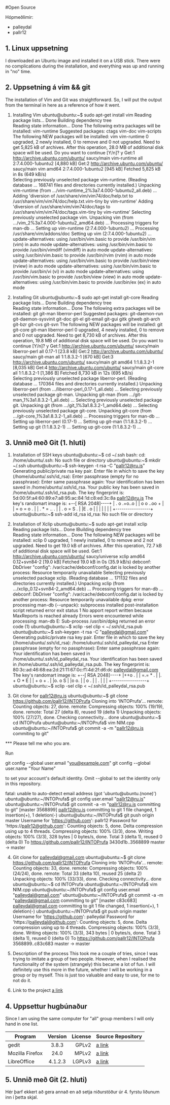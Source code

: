 #Open Source

Hópmeðlimir:

* palleydal
* pallr12

## 1. Linux uppsetning

I downloaded an Ubuntu image and installed it on a USB stick. There were no complications during the installation, and everything was up and running in "no" time.

## 2. Uppsetning á vim && git

The installation of Vim and Git was straightforward. So, I will put the output from the terminal in here as a reference of how it went.

1) Installing Vim
ubuntu@ubuntu:~$ sudo apt-get install vim
Reading package lists... Done
Building dependency tree       
Reading state information... Done
The following extra packages will be installed:
  vim-runtime
Suggested packages:
  ctags vim-doc vim-scripts
The following NEW packages will be installed:
  vim vim-runtime
0 upgraded, 2 newly installed, 0 to remove and 0 not upgraded.
Need to get 5,825 kB of archives.
After this operation, 28.0 MB of additional disk space will be used.
Do you want to continue [Y/n]? y
Get:1 http://archive.ubuntu.com/ubuntu/ saucy/main vim-runtime all 2:7.4.000-1ubuntu2 [4,880 kB]
Get:2 http://archive.ubuntu.com/ubuntu/ saucy/main vim amd64 2:7.4.000-1ubuntu2 [945 kB]
Fetched 5,825 kB in 8s (649 kB/s)                                              
Selecting previously unselected package vim-runtime.
(Reading database ... 168741 files and directories currently installed.)
Unpacking vim-runtime (from .../vim-runtime_2%3a7.4.000-1ubuntu2_all.deb) ...
Adding 'diversion of /usr/share/vim/vim74/doc/help.txt to /usr/share/vim/vim74/doc/help.txt.vim-tiny by vim-runtime'
Adding 'diversion of /usr/share/vim/vim74/doc/tags to /usr/share/vim/vim74/doc/tags.vim-tiny by vim-runtime'
Selecting previously unselected package vim.
Unpacking vim (from .../vim_2%3a7.4.000-1ubuntu2_amd64.deb) ...
Processing triggers for man-db ...
Setting up vim-runtime (2:7.4.000-1ubuntu2) ...
Processing /usr/share/vim/addons/doc
Setting up vim (2:7.4.000-1ubuntu2) ...
update-alternatives: using /usr/bin/vim.basic to provide /usr/bin/vim (vim) in auto mode
update-alternatives: using /usr/bin/vim.basic to provide /usr/bin/vimdiff (vimdiff) in auto mode
update-alternatives: using /usr/bin/vim.basic to provide /usr/bin/rvim (rvim) in auto mode
update-alternatives: using /usr/bin/vim.basic to provide /usr/bin/rview (rview) in auto mode
update-alternatives: using /usr/bin/vim.basic to provide /usr/bin/vi (vi) in auto mode
update-alternatives: using /usr/bin/vim.basic to provide /usr/bin/view (view) in auto mode
update-alternatives: using /usr/bin/vim.basic to provide /usr/bin/ex (ex) in auto mode

2) Installing Git
ubuntu@ubuntu:~$ sudo apt-get install git-core
Reading package lists... Done
Building dependency tree       
Reading state information... Done
The following extra packages will be installed:
  git git-man liberror-perl
Suggested packages:
  git-daemon-run git-daemon-sysvinit git-doc git-el git-email git-gui gitk
  gitweb git-arch git-bzr git-cvs git-svn
The following NEW packages will be installed:
  git git-core git-man liberror-perl
0 upgraded, 4 newly installed, 0 to remove and 0 not upgraded.
Need to get 8,730 kB of archives.
After this operation, 19.8 MB of additional disk space will be used.
Do you want to continue [Y/n]? y
Get:1 http://archive.ubuntu.com/ubuntu/ saucy/main liberror-perl all 0.17-1 [23.8 kB]
Get:2 http://archive.ubuntu.com/ubuntu/ saucy/main git-man all 1:1.8.3.2-1 [670 kB]
Get:3 http://archive.ubuntu.com/ubuntu/ saucy/main git amd64 1:1.8.3.2-1 [8,035 kB]
Get:4 http://archive.ubuntu.com/ubuntu/ saucy/main git-core all 1:1.8.3.2-1 [1,386 B]
Fetched 8,730 kB in 12s (695 kB/s)                                             
Selecting previously unselected package liberror-perl.
(Reading database ... 170364 files and directories currently installed.)
Unpacking liberror-perl (from .../liberror-perl_0.17-1_all.deb) ...
Selecting previously unselected package git-man.
Unpacking git-man (from .../git-man_1%3a1.8.3.2-1_all.deb) ...
Selecting previously unselected package git.
Unpacking git (from .../git_1%3a1.8.3.2-1_amd64.deb) ...
Selecting previously unselected package git-core.
Unpacking git-core (from .../git-core_1%3a1.8.3.2-1_all.deb) ...
Processing triggers for man-db ...
Setting up liberror-perl (0.17-1) ...
Setting up git-man (1:1.8.3.2-1) ...
Setting up git (1:1.8.3.2-1) ...
Setting up git-core (1:1.8.3.2-1) ...

## 3. Unnið með Git (1. hluti)

1) Installation of SSH keys
ubuntu@ubuntu:~$ cd ~/.ssh
bash: cd: /home/ubuntu/.ssh: No such file or directory
ubuntu@ubuntu:~$ mkdir ~/.ssh
ubuntu@ubuntu:~$ ssh-keygen -t rsa -C "pallr12@ru.is"
Generating public/private rsa key pair.
Enter file in which to save the key (/home/ubuntu/.ssh/id_rsa): 
Enter passphrase (empty for no passphrase): 
Enter same passphrase again: 
Your identification has been saved in /home/ubuntu/.ssh/id_rsa.
Your public key has been saved in /home/ubuntu/.ssh/id_rsa.pub.
The key fingerprint is:
5d:00:5f:a4:60:89:e7:a8:95:ac:84:1d:c8:ed:3c:8a pallr12@ru.is
The key's randomart image is:
+--[ RSA 2048]----+
| . o   .+o..o    |
|  o o ..oo +     |
|   = o =  o .    |
|  . * = .. .     |
| . o =  S .      |
|E . o            |
|                 |
|                 |
|                 |
+-----------------+
ubuntu@ubuntu:~$ ssh-add id_rsa
id_rsa: No such file or directory

2) Installation of Xclip
ubuntu@ubuntu:~$ sudo apt-get install xclip
Reading package lists... Done
lBuilding dependency tree       
Reading state information... Done
The following NEW packages will be installed:
  xclip
0 upgraded, 1 newly installed, 0 to remove and 2 not upgraded.
Need to get 19.0 kB of archives.
After this operation, 72.7 kB of additional disk space will be used.
Get:1 http://archive.ubuntu.com/ubuntu/ saucy/universe xclip amd64 0.12+svn84-2 [19.0 kB]
Fetched 19.0 kB in 0s (35.9 kB/s)
debconf: DbDriver "config": /var/cache/debconf/config.dat is locked by another process: Resource temporarily unavailable
Selecting previously unselected package xclip.
(Reading database ... 171132 files and directories currently installed.)
Unpacking xclip (from .../xclip_0.12+svn84-2_amd64.deb) ...
Processing triggers for man-db ...
debconf: DbDriver "config": /var/cache/debconf/config.dat is locked by another process: Resource temporarily unavailable
dpkg: error processing man-db (--unpack):
 subprocess installed post-installation script returned error exit status 1
No apport report written because MaxReports is reached already
                                                              Errors were encountered while processing:
 man-db
E: Sub-process /usr/bin/dpkg returned an error code (1)
ubuntu@ubuntu:~$ xclip -sel clip < ~/.ssh/id_rsa.pub
ubuntu@ubuntu:~$ ssh-keygen -t rsa -C "palleydal@gmail.com"
Generating public/private rsa key pair.
Enter file in which to save the key (/home/ubuntu/.ssh/id_rsa): /home/ubuntu/.ssh/id_palleydal_rsa
Enter passphrase (empty for no passphrase): 
Enter same passphrase again: 
Your identification has been saved in /home/ubuntu/.ssh/id_palleydal_rsa.
Your identification has been saved in /home/ubuntu/.ssh/id_palleydal_rsa.pub.
The key fingerprint is:
80:3c:ad:46:68:ea:2d:21:11:67:0c:f1:4d:2f:d6:dc palleydal@gmail.com
The key's randomart image is:
+--[ RSA 2048]----+
|++o .            |
| =.= * .         |
|. + O * E        |
| + o + .         |
|o.  o   S        |
|o o.             |
| o .             |
|  .              |
|                 |
+-----------------+
ubuntu@ubuntu:~$ xclip -sel clip < ~/.ssh/id_palleydal_rsa.pub

3) Git clone for pallr12@ru.is
ubuntu@ubuntu:~$ git clone https://github.com/pallr12/INTOPrufa
Cloning into 'INTOPrufa'...
remote: Counting objects: 27, done.
remote: Compressing objects: 100% (19/19), done.
remote: Total 27 (delta 8), reused 19 (delta 1)
Unpacking objects: 100% (27/27), done.
Checking connectivity... done
ubuntu@ubuntu:~$ cd INTOPrufa
ubuntu@ubuntu:~/INTOPrufa$ vim NIM.cpp
ubuntu@ubuntu:~/INTOPrufa$ git commit -a -m "pallr12@ru.is commiting to git"

*** Please tell me who you are.

Run

  git config --global user.email "you@example.com"
  git config --global user.name "Your Name"

to set your account's default identity.
Omit --global to set the identity only in this repository.

fatal: unable to auto-detect email address (got 'ubuntu@ubuntu.(none)')
ubuntu@ubuntu:~/INTOPrufa$ git config user.email "pallr12@ru.is"
ubuntu@ubuntu:~/INTOPrufa$ git commit -a -m "pallr12@ru.is committing to git"
[master 3568899] pallr12@ru.is committing to git
 1 file changed, 1 insertion(+), 1 deletion(-)
ubuntu@ubuntu:~/INTOPrufa$ git push origin master
Username for 'https://github.com': pallr12
Password for 'https://pallr12@github.com': 
Counting objects: 5, done.
Delta compression using up to 4 threads.
Compressing objects: 100% (3/3), done.
Writing objects: 100% (3/3), 328 bytes | 0 bytes/s, done.
Total 3 (delta 1), reused 0 (delta 0)
To https://github.com/pallr12/INTOPrufa
   3430d1b..3568899  master -> master

4) Git clone for palleydal@gmail.com
ubuntu@ubuntu:~$ git clone https://github.com/pallr12/INTOPrufa
Cloning into 'INTOPrufa'...
remote: Counting objects: 33, done.
remote: Compressing objects: 100% (24/24), done.
remote: Total 33 (delta 10), reused 25 (delta 2)
Unpacking objects: 100% (33/33), done.
Checking connectivity... done
ubuntu@ubuntu:~$ cd INTOPrufa
ubuntu@ubuntu:~/INTOPrufa$ vim NIM.cpp
ubuntu@ubuntu:~/INTOPrufa$ git config user.email "palleydal@gmail.com"
ubuntu@ubuntu:~/INTOPrufa$ git commit -a -m "palleydal@gmail.com committing to git"
[master c83c683] palleydal@gmail.com committing to git
 1 file changed, 1 insertion(+), 1 deletion(-)
ubuntu@ubuntu:~/INTOPrufa$ git push origin master
Username for 'https://github.com': palleydal
Password for 'https://palleydal@github.com': 
Counting objects: 5, done.
Delta compression using up to 4 threads.
Compressing objects: 100% (3/3), done.
Writing objects: 100% (3/3), 343 bytes | 0 bytes/s, done.
Total 3 (delta 1), reused 0 (delta 0)
To https://github.com/pallr12/INTOPrufa
   3568899..c83c683  master -> master

5) Description of the process
This took me a couple of tries, since I was trying to imitate a group of two people. However, when I realised the functionality of the system (strangely) this became a lot of fun. I will definitely use this more in the future, whether I will be working in a group or by myself. This is just too valuable and easy to use, for me to not do it.

6) Link to the project
[a link](https://github.com/pallr12/INTOmarkdown)

## 4. Uppsettur hugbúnaður

Since I am using the same computer for "all" group members I will only hand in one list.


| Program         | Version | License | Source Repository                                 |
| --------------- |:-------:| -------:| ------------------------------------------------- |
| gedit           | 3.8.3   | GPLv2   | [a link](http://git.gnome.org/browse/gedit)       |
| Mozilla Firefox | 24.0    | MPLv2   | [a link](https://hg.mozilla.org/mozilla-central)  |
| LibreOffice     | 4.1.2.3 | LGPLv3  | [a link](http://cgit.freedesktop.org/libreoffice) |

## 5. Unnið með Git (2. hluti)

Hér þarf ekkert að gera annað en að setja niðurstöður úr 4. fyrstu liðunum inn í þetta skjal.
